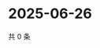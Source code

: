 # 2025-06-26

共 0 条

<!-- BEGIN ZHIHUQUESTIONS -->
<!-- 最后更新时间 Thu Jun 26 2025 11:44:08 GMT+0800 (China Standard Time) -->

<!-- END ZHIHUQUESTIONS -->
